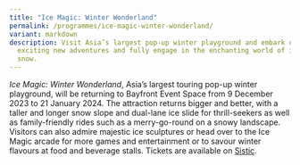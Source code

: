 ```yaml
---
title: "Ice Magic: Winter Wonderland"
permalink: /programmes/ice-magic-winter-wonderland/
variant: markdown
description: Visit Asia’s largest pop-up winter playground and embark on
  exciting new adventures and fully engage in the enchanting world of ice and
  snow.
---
```

*Ice Magic: Winter Wonderland*, Asia’s largest touring pop-up winter playground, will be returning to Bayfront Event Space from 9 December 2023 to 21 January 2024. The attraction returns bigger and better, with a taller and longer snow slope and dual-lane ice slide for thrill-seekers as well as family-friendly rides such as a merry-go-round on a snowy landscape. Visitors can also admire majestic ice sculptures or head over to the Ice Magic arcade for more games and entertainment or to savour winter flavours at food and beverage stalls. Tickets are available on [Sistic](https://www.sistic.com.sg/events/icemagicsg2023).
